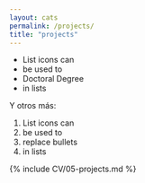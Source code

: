 ```yaml
---
layout: cats
permalink: /projects/
title: "projects"
---
```

 
<i class="fa fa-car"></i>
<i class="fa fa-car" style="font-size:48px;"></i>
<i class="fa fa-car" style="font-size:60px;color:red;"></i>

<ul class="fa-ul">
    <li><span class="fa-li"><i class="fa fa-university"></i></span>List icons can</li>
    <li><span class="fa-li"><i class="fas fa-check-square"></i></span>be used to</li>
    <li><span class="fa-li"><i class="fa fa-graduation-cap"></i></span>Doctoral Degree</li>
    <li><span class="fa-li"><i class="far fa-square"></i></span>in lists</li>
</ul>

Y otros más:

<ol class="fa-ul">
    <li><span class="fa-li"><i class="fas fa-check-square"></i></span>List icons can</li>
    <li><span class="fa-li"><i class="fas fa-check-square"></i></span>be used to</li>
    <li><span class="fa-li"><i class="fas fa-spinner fa-pulse"></i></span>replace bullets</li>
   <li><span class="fa-li"><i class="far fa-square"></i></span>in lists</li>
</ol>



 
{% include CV/05-projects.md %}
